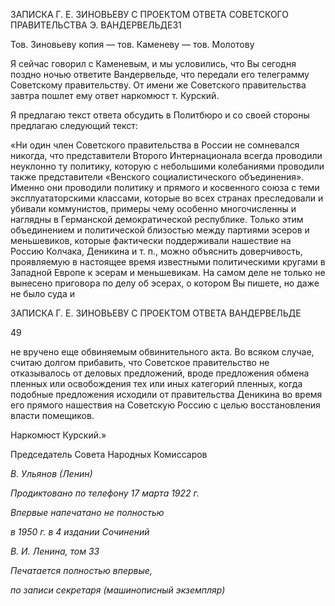 ЗАПИСКА Г. Ε. ЗИНОВЬЕВУ С ПРОЕКТОМ ОТВЕТА СОВЕТСКОГО ПРАВИТЕЛЬСТВА Э. ВАНДЕРВЕЛЬДЕ31

Тов. Зиновьеву копия — тов. Каменеву — тов. Молотову

Я сейчас говорил с Каменевым, и мы условились, что Вы сегодня поздно ночью от­ветите Вандервельде, что передали его телеграмму Советскому правительству. От име­ни же Советского правительства завтра пошлет ему ответ наркомюст т. Курский.

Я предлагаю текст ответа обсудить в Политбюро и со своей стороны предлагаю сле­дующий текст:

«Ни один член Советского правительства в России не сомневался никогда, что представители Второго Интернационала всегда проводили неуклонно ту полити­ку, которую с небольшими колебаниями проводили также представители «Вен­ского социалистического объединения». Именно они проводили политику и пря­мого и косвенного союза с теми эксплуататорскими классами, которые во всех странах преследовали и убивали коммунистов, примеры чему особенно много­численны и наглядны в Германской демократической республике. Только этим объединением и политической близостью между партиями эсеров и меньшевиков, которые фактически поддерживали нашествие на Россию Колчака, Деникина и т. п., можно объяснить доверчивость, проявляемую в настоящее время известны­ми политическими кругами в Западной Европе к эсерам и меньшевикам. На самом деле не только не вынесено приговора по делу об эсерах, о котором Вы пишете, но даже не было суда и

  

ЗАПИСКА Г. Ε. ЗИНОВЬЕВУ С ПРОЕКТОМ ОТВЕТА ВАНДЕРВЕЛЬДЕ

  

49

  

не вручено еще обвиняемым обвинительного акта. Во всяком случае, считаю дол­гом прибавить, что Советское правительство не отказывалось от деловых предло­жений, вроде предложения обмена пленных или освобождения тех или иных кате­горий пленных, когда подобные предложения исходили от правительства Дени­кина во время его прямого нашествия на Советскую Россию с целью восстановле­ния власти помещиков.

Наркомюст Курский.»

Председатель Совета Народных Комиссаров

_В. Ульянов (Ленин)_

  

_Продиктовано по телефону_ _17 марта 1922 г._

_Впервые напечатано не полностью_

_в 1950 г. в 4 издании Сочинений_

_В. И. Ленина, том 33_

  

_Печатается полностью впервые,_

_по записи секретаря (машинописный экземпляр)_